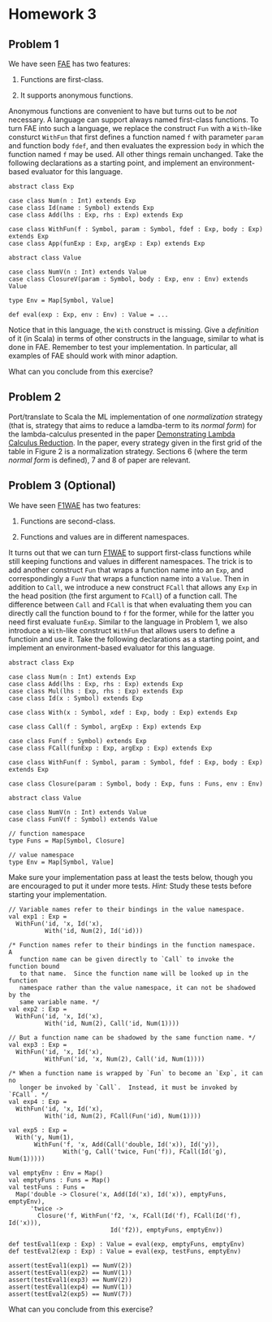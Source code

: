 # Homework 3

## Problem 1

We have seen [FAE](../../lecturenotes/05-fae.scala) has two features:

1. Functions are first-class.

2. It supports anonymous functions.

Anonymous functions are convenient to have but turns out to be _not_ necessary.
A language can support always named first-class functions.  To turn FAE into
such a language, we replace the construct `Fun` with a `With`-like consturct
`WithFun` that first defines a function named `f` with parameter `param` and
function body `fdef`, and then evaluates the expression `body` in which the
function named `f` may be used.  All other things remain unchanged.  Take the
following declarations as a starting point, and implement an environment-based
evaluator for this language.

```
abstract class Exp

case class Num(n : Int) extends Exp
case class Id(name : Symbol) extends Exp
case class Add(lhs : Exp, rhs : Exp) extends Exp

case class WithFun(f : Symbol, param : Symbol, fdef : Exp, body : Exp) extends Exp
case class App(funExp : Exp, argExp : Exp) extends Exp

abstract class Value

case class NumV(n : Int) extends Value
case class ClosureV(param : Symbol, body : Exp, env : Env) extends Value

type Env = Map[Symbol, Value]

def eval(exp : Exp, env : Env) : Value = ...
```

Notice that in this language, the `With` construct is missing.  Give a
_definition_ of it (in Scala) in terms of other constructs in the language,
similar to what is done in FAE.  Remember to test your implementation.  In
particular, all examples of FAE should work with minor adaption.

What can you conclude from this exercise?

## Problem 2

Port/translate to Scala the ML implementation of one _normalization_ strategy
(that is, strategy that aims to reduce a lamdba-term to its _normal form_) for
the lambda-calculus presented in the paper [Demonstrating Lambda Calculus
Reduction](http://www.itu.dk/~sestoft/papers/sestoft-lamreduce.pdf).  In the
paper, every strategy given in the first grid of the table in Figure 2 is a
normalization strategy.  Sections 6 (where the term _normal form_ is defined),
7 and 8 of paper are relevant.

## Problem 3 (Optional)

We have seen [F1WAE](../../lecturenotes/04-f1wae.scala) has two features:

1. Functions are second-class.

2. Functions and values are in different namespaces.

It turns out that we can turn [F1WAE](../../lecturenotes/04-f1wae.scala) to
support first-class functions while still keeping functions and values in
different namespaces.  The trick is to add another construct `Fun` that wraps a
function name into an `Exp`, and correspondingly a `FunV` that wraps a function
name into a `Value`.  Then in addition to `Call`, we introduce a new construct
`FCall` that allows any `Exp` in the head position (the first argument to
`FCall`) of a function call.  The difference between `Call` and `FCall` is that
when evaluating them you can directly call the function bound to `f` for the
former, while for the latter you need first evaluate `funExp`.  Similar to the
language in Problem 1, we also introduce a `With`-like construct `WithFun` that
allows users to define a functioin and use it.  Take the following declarations
as a starting point, and implement an environment-based evaluator for this
language.

```
abstract class Exp

case class Num(n : Int) extends Exp
case class Add(lhs : Exp, rhs : Exp) extends Exp
case class Mul(lhs : Exp, rhs : Exp) extends Exp
case class Id(x : Symbol) extends Exp

case class With(x : Symbol, xdef : Exp, body : Exp) extends Exp

case class Call(f : Symbol, argExp : Exp) extends Exp

case class Fun(f : Symbol) extends Exp
case class FCall(funExp : Exp, argExp : Exp) extends Exp

case class WithFun(f : Symbol, param : Symbol, fdef : Exp, body : Exp) extends Exp

case class Closure(param : Symbol, body : Exp, funs : Funs, env : Env)

abstract class Value

case class NumV(n : Int) extends Value
case class FunV(f : Symbol) extends Value

// function namespace
type Funs = Map[Symbol, Closure]

// value namespace
type Env = Map[Symbol, Value]
```

Make sure your implementation pass at least the tests below, though you are
encouraged to put it under more tests.  _Hint:_ Study these tests before
starting your implementation.

```
// Variable names refer to their bindings in the value namespace.
val exp1 : Exp =
  WithFun('id, 'x, Id('x),
          With('id, Num(2), Id('id)))

/* Function names refer to their bindings in the function namespace.  A
   function name can be given directly to `Call` to invoke the function bound
   to that name.  Since the function name will be looked up in the function
   namespace rather than the value namespace, it can not be shadowed by the
   same variable name. */
val exp2 : Exp =
  WithFun('id, 'x, Id('x),
          With('id, Num(2), Call('id, Num(1))))

// But a function name can be shadowed by the same function name. */
val exp3 : Exp =
  WithFun('id, 'x, Id('x),
          WithFun('id, 'x, Num(2), Call('id, Num(1))))

/* When a function name is wrapped by `Fun` to become an `Exp`, it can no
   longer be invoked by `Call`.  Instead, it must be invoked by `FCall`. */
val exp4 : Exp =
  WithFun('id, 'x, Id('x),
          With('id, Num(2), FCall(Fun('id), Num(1))))

val exp5 : Exp =
  With('y, Num(1),
       WithFun('f, 'x, Add(Call('double, Id('x)), Id('y)),
               With('g, Call('twice, Fun('f)), FCall(Id('g), Num(1)))))

val emptyEnv : Env = Map()
val emptyFuns : Funs = Map()
val testFuns : Funs =
  Map('double -> Closure('x, Add(Id('x), Id('x)), emptyFuns, emptyEnv),
      'twice ->
        Closure('f, WithFun('f2, 'x, FCall(Id('f), FCall(Id('f), Id('x))),
                            Id('f2)), emptyFuns, emptyEnv))

def testEval1(exp : Exp) : Value = eval(exp, emptyFuns, emptyEnv)
def testEval2(exp : Exp) : Value = eval(exp, testFuns, emptyEnv)

assert(testEval1(exp1) == NumV(2))
assert(testEval1(exp2) == NumV(1))
assert(testEval1(exp3) == NumV(2))
assert(testEval1(exp4) == NumV(1))
assert(testEval2(exp5) == NumV(7))
```

What can you conclude from this exercise?

